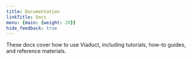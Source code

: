 ```yaml
---
title: Documentation
linkTitle: Docs
menu: {main: {weight: 20}}
hide_feedback: true
---
```


These docs cover how to use Viaduct, including tutorials, how-to guides, and reference materials.
